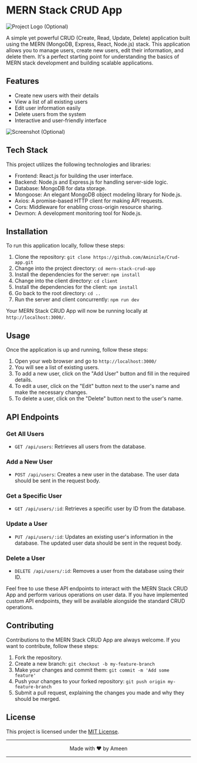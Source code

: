 # MERN Stack CRUD App

![Project Logo](link_to_your_project_logo.png) (Optional)

A simple yet powerful CRUD (Create, Read, Update, Delete) application built using the MERN (MongoDB, Express, React, Node.js) stack. This application allows you to manage users, create new users, edit their information, and delete them. It's a perfect starting point for understanding the basics of MERN stack development and building scalable applications.

## Features

- Create new users with their details
- View a list of all existing users
- Edit user information easily
- Delete users from the system
- Interactive and user-friendly interface

![Screenshot](link_to_your_project_screenshot.png) (Optional)

## Tech Stack

This project utilizes the following technologies and libraries:

- Frontend: React.js for building the user interface.
- Backend: Node.js and Express.js for handling server-side logic.
- Database: MongoDB for data storage.
- Mongoose: An elegant MongoDB object modeling library for Node.js.
- Axios: A promise-based HTTP client for making API requests.
- Cors: Middleware for enabling cross-origin resource sharing.
- Devmon: A development monitoring tool for Node.js.


## Installation

To run this application locally, follow these steps:

1. Clone the repository: `git clone https://github.com/Aminizle/Crud-app.git`
2. Change into the project directory: `cd mern-stack-crud-app`
3. Install the dependencies for the server: `npm install`
4. Change into the client directory: `cd client`
5. Install the dependencies for the client: `npm install`
6. Go back to the root directory: `cd ..`
7. Run the server and client concurrently: `npm run dev`

Your MERN Stack CRUD App will now be running locally at `http://localhost:3000/`.

## Usage

Once the application is up and running, follow these steps:

1. Open your web browser and go to `http://localhost:3000/`
2. You will see a list of existing users.
3. To add a new user, click on the "Add User" button and fill in the required details.
4. To edit a user, click on the "Edit" button next to the user's name and make the necessary changes.
5. To delete a user, click on the "Delete" button next to the user's name.

## API Endpoints

### Get All Users

- `GET /api/users`: Retrieves all users from the database.

### Add a New User

- `POST /api/users`: Creates a new user in the database. The user data should be sent in the request body.

### Get a Specific User

- `GET /api/users/:id`: Retrieves a specific user by ID from the database.

### Update a User

- `PUT /api/users/:id`: Updates an existing user's information in the database. The updated user data should be sent in the request body.

### Delete a User

- `DELETE /api/users/:id`: Removes a user from the database using their ID.

Feel free to use these API endpoints to interact with the MERN Stack CRUD App and perform various operations on user data. If you have implemented custom API endpoints, they will be available alongside the standard CRUD operations.

## Contributing

Contributions to the MERN Stack CRUD App are always welcome. If you want to contribute, follow these steps:

1. Fork the repository.
2. Create a new branch: `git checkout -b my-feature-branch`
3. Make your changes and commit them: `git commit -m 'Add some feature'`
4. Push your changes to your forked repository: `git push origin my-feature-branch`
5. Submit a pull request, explaining the changes you made and why they should be merged.

## License

This project is licensed under the [MIT License](LICENSE).

---

<p align="center">Made with ❤ by Ameen</p>

---
